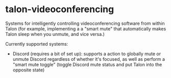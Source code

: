 # talon-videoconferencing

Systems for intelligently controlling videoconferencing software from within Talon (for example, implementing a a "smart mute" that automatically makes Talon sleep when you unmute, and vice versa.)

Currently supported systems:

* Discord (requires a bit of set up): supports a action to globally mute or unmute Discord regardless of whether it's focused, as well as perform a "smart mute toggle" (toggle Discord mute status and put Talon into the opposite state)
